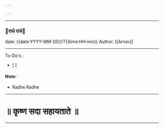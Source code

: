 ```yaml
---

---
```


---
### 🦚राधे राधे🪈
date: {{date:YYYY-MM-DD}}T{{time:HH:mm}}
Author: [[Arnav]]

---
To-Do's :
- [ ]

#### Note: 
- Radhe Radhe


---
# ॥ कृष्ण सदा सहायताते ॥

---
